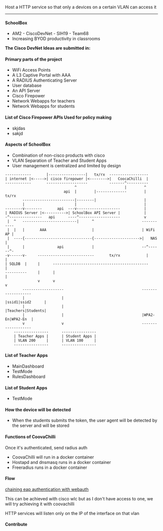 Host a HTTP service so that only a devices on a certain VLAN can access it

----
#### SchoolBox
- AM2 - CiscoDevNet - SIH19 - Team68
- Increasing BYOD productivity in classrooms

**The Cisco DevNet Ideas are submitted in:**

#### Primary parts of the project
- WiFi Access Points
- A L3 Captive Portal with AAA
- A RADIUS Authenticating Server
- User database
- An API Server
- Cisco Firepower
- Network Webapps for teachers
- Network Webapps for students

#### List of Cisco Firepower APIs Used for policy making
- skjdas
- sakjd 

#### Aspects of SchoolBox
- Combination of non-cisco products with cisco
- VLAN Separation of Teacher and Student Apps
- User management is centralized and limited by design

```
------------       |-----------------|   tx/rx  ------------------
| internet |<----->| cisco firepower |<-------->|   CoocaChilli  |
------------       -------------------          -------^----------
                                ^                      |        ^
                           api  |        |--------------        | tx/rx
        ------------------------|--------|                      |
        |                       |                               |
--------v--------       api  ---v--------------------           |
| RADIUS Server |<---------->| SchoolBox API Server |           |
-^---------------   api      ----^-------------------           v
 |  ^   -------------------------|      ^                      -----------
 |  |   |       AAA                     |                      | WiFi AP |
 |  ----{-------------------------------{--------------------->|   NAS   |
 |      |               api             |                      --^------^-
-v------v-     --------------------------       tx/rx            |      |
| SQLDB  |     |      --------------------------------------------      |
----------     |      |                                                 |
               v      v                                                 v
        -------------------                                    -------------------
        |                 |                                    |ssid1|ssid2      |
        |                 |                                    |Teachers|Students|
        |                 |                                    |WPA2-En|WPA2-En  |
        v                 v                                    -------------------
    ----------------      ----------------
    | Teacher Apps |      | Student Apps |
    | VLAN 200     |      | VLAN 100     |
    ----------------      ----------------
```

#### List of Teacher Apps
- MainDashboard
- TestMode
- RulesDashboard

#### List of Student Apps
- TestMode 

#### How the device will be detected
- When the students submits the token, the user agent will be detected by the server and will be stored


#### Functions of CoovaChilli
Once it's authenticated, send radius auth

- CoovaChilli will run in a docker container
- Hostapd and dnsmasq runs in a docker container
- Freeradius runs in  a docker container

#### Flow
[chaining eap authentication with webauth](https://security.stackexchange.com/questions/140965/wpa2-eap-and-captive-portal)

This can be achieved with cisco wlc but as I don't have access to one, we will try achieving it with coovachilli

HTTP services will listen only on the IP of the interface on that vlan



#### Contribute
